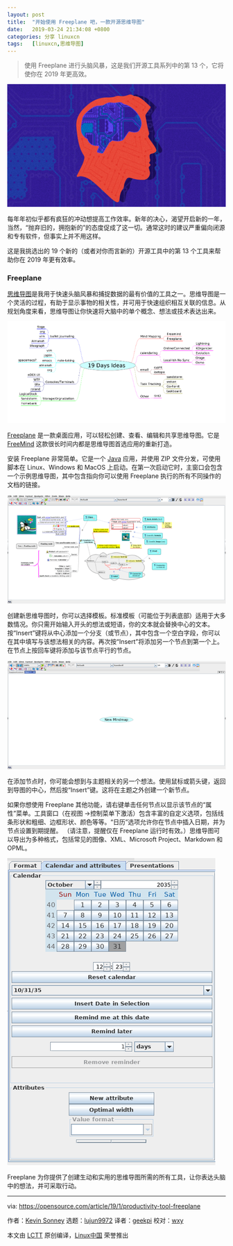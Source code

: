 ```yaml
---
layout: post
title:	"开始使用 Freeplane 吧，一款开源思维导图"
date:	2019-03-24 21:34:08 +0800 
categories:	分享 linuxcn 
tags:	[linuxcn,思维导图]
---
```




> 
> 使用 Freeplane 进行头脑风暴，这是我们开源工具系列中的第 13 个，它将使你在 2019 年更高效。
> 
> 
> 


![](/Asserts/Images/album/201903/24/213421ke792akx98ur09mr.png)


每年年初似乎都有疯狂的冲动想提高工作效率。新年的决心，渴望开启新的一年，当然，“抛弃旧的，拥抱新的”的态度促成了这一切。通常这时的建议严重偏向闭源和专有软件，但事实上并不用这样。


这是我挑选出的 19 个新的（或者对你而言新的）开源工具中的第 13 个工具来帮助你在 2019 年更有效率。


### Freeplane


[思维导图](https://en.wikipedia.org/wiki/Mind_map)是我用于快速头脑风暴和捕捉数据的最有价值的工具之一。思维导图是一个灵活的过程，有助于显示事物的相关性，并可用于快速组织相互关联的信息。从规划角度来看，思维导图让你快速将大脑中的单个概念、想法或技术表达出来。


![](/Asserts/Images/album/201903/24/213422ecedczymeceuusec.png)


[Freeplane](https://www.freeplane.org/wiki/index.php/Home) 是一款桌面应用，可以轻松创建、查看、编辑和共享思维导图。它是 [FreeMind](https://sourceforge.net/projects/freemind/) 这款很长时间内都是思维导图首选应用的重新打造。


安装 Freeplane 非常简单。它是一个 [Java](https://java.com) 应用，并使用 ZIP 文件分发，可使用脚本在 Linux、Windows 和 MacOS 上启动。在第一次启动它时，主窗口会包含一个示例思维导图，其中包含指向你可以使用 Freeplane 执行的所有不同操作的文档的链接。


![](/Asserts/Images/album/201903/24/213425o7fnr88fi887cun7.png)


创建新思维导图时，你可以选择模板。标准模板（可能位于列表底部）适用于大多数情况。你只需开始输入开头的想法或短语，你的文本就会替换中心的文本。按“Insert”键将从中心添加一个分支（或节点），其中包含一个空白字段，你可以在其中填写与该想法相关的内容。再次按“Insert”将添加另一个节点到第一个上。在节点上按回车键将添加与该节点平行的节点。


![](/Asserts/Images/album/201903/24/213426zvzp951jm230hmz4.png)


在添加节点时，你可能会想到与主题相关的另一个想法。使用鼠标或箭头键，返回到导图的中心，然后按“Insert”键。这将在主题之外创建一个新节点。


如果你想使用 Freeplane 其他功能，请右键单击任何节点以显示该节点的“属性”菜单。工具窗口（在视图 ->控制菜单下激活）包含丰富的自定义选项，包括线条形状和粗细、边框形状、颜色等等。“日历”选项允许你在节点中插入日期，并为节点设置到期提醒。 （请注意，提醒仅在 Freeplane 运行时有效。）思维导图可以导出为多种格式，包括常见的图像、XML、Microsoft Project、Markdown 和 OPML。


![](/Asserts/Images/album/201903/24/213427ldyyjl97lnulzgmh.png)


Freeplane 为你提供了创建生动和实用的思维导图所需的所有工具，让你表达头脑中的想法，并可采取行动。




---


via: <https://opensource.com/article/19/1/productivity-tool-freeplane>


作者：[Kevin Sonney](https://opensource.com/users/ksonney "Kevin Sonney") 选题：[lujun9972](https://github.com/lujun9972) 译者：[geekpi](https://github.com/geekpi) 校对：[wxy](https://github.com/wxy)


本文由 [LCTT](https://github.com/LCTT/TranslateProject) 原创编译，[Linux中国](https://linux.cn/) 荣誉推出
